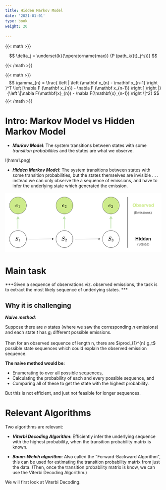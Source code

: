 ```yaml
---
title: Hidden Markov Model
date: '2021-01-01'
type: book
weight: 20

---
```

{{< math >}}

$$ \delta_j = \underset{k}{\operatorname{max}} {P (path_k({t}_j^s))} $$

{{< /math >}}

{{< math >}}
$$
\gamma_{n} = \frac{ \left | \left (\mathbf x_{n} - \mathbf x_{n-1} \right )^T \left [\nabla F (\mathbf x_{n}) - \nabla F (\mathbf x_{n-1}) \right ] \right |}{\left \|\nabla F(\mathbf{x}_{n}) - \nabla F(\mathbf{x}_{n-1}) \right \|^2}
$$
{{< /math >}}

# Intro: Markov Model vs Hidden Markov Model



* ***Markov Model***: The system transitions between states with some *transition probabilities* and the states are what we observe.

!(hmm1.png)

* ***Hidden Markov Model***: The system transitions between states with some transition probabilities, but the states themselves are invisible . . . instead we can only observe the a sequence of emissions, and have to infer the underlying state which generated the emission.

![''](hmm2.png "caption")

# Main task

***Given a sequence of observations viz. observed emissions, the task is to extract the most likely sequence of underlying states. ***

## Why it is challenging

***Naive method***:  

Suppose there are  $n$ states (where we saw the corresponding $n$ emissions) and each state $t$ has $g_t$ different possible emissions.  

Then for an observed sequence of length n, there are $\prod_{1}^{n} g_t$ possible state sequences which could explain the observed emission sequence.  

**The naive method would be:** 

* Enumerating to over all possible sequences, 
* Calculating the probability of each and every possible sequence, and 
* Comparing all of these to get the state with the highest probability.

But this is not efficient, and just not feasible for longer sequences.

# Relevant Algorithms

Two algorithms are relevant:

* ***Viterbi Decoding Algorithm***: Efficiently infer the underlying sequence with the highest probability, when the transition probability matrix is known. 

* ***Baum-Welch algorithm***: Also called the "Forward-Backward Algorithm", this can be used for estimating the transition probability matrix from just the data. (Then, once the transition probability matrix is know, we can use the Viterbi Decoding Algorithm.)

We will first look at Viterbi Decoding.
